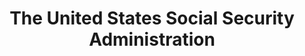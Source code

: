 ---
# This topic lives at
# https://digital.gov/topics/the-united-states-social-security-administration

slug: "the-united-states-social-security-administration"

# Topic Title
title: "The United States Social Security Administration"

# description — keep it short and clear
summary: ""


# Weight
weight: 1

# For more information on managing topics,
# see https://github.com/GSA/digitalgov.gov/wiki
---